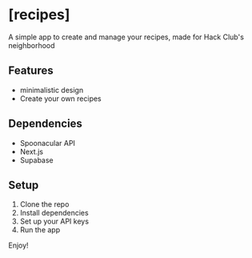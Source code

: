 # [recipes]

A simple app to create and manage your recipes, made for Hack Club's neighborhood

## Features

- minimalistic design
- Create your own recipes

## Dependencies

- Spoonacular API
- Next.js
- Supabase

## Setup

1. Clone the repo
2. Install dependencies
3. Set up your API keys
4. Run the app

Enjoy!
